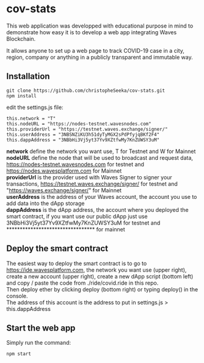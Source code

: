 # cov-stats

This web application was developped with educational purpose in mind to demonstrate how easy it is to develop a web app integrating Waves Blockchain.

It allows anyone to set up a web page to track COVID-19 case in a city, region, company or anything in a publicly transparent and immutable way.

## Installation

```
git clone https://github.com/christopheSeeka/cov-stats.git
npm install
```

edit the settings.js file:

```
this.network = "T"
this.nodeURL = "https://nodes-testnet.wavesnodes.com"
this.providerUrl = "https://testnet.waves.exchange/signer/"
this.userAddress = "3NBSNZiKU3h51dyTyMGX2sPdPfyjqBKf2F4"
this.dappAddress = "3NBbHi3Vj5yt37Yv9XZtfwMy7KnZUWSY3uM"
```

**network** define the network you want use, T for Testnet and W for Mainnet\
**nodeURL** define the node that will be used to broadcast and request data, https://nodes-testnet.wavesnodes.com for testnet and https://nodes.wavesplatform.com for Mainnet\
**providerUrl** is the provider used with Waves Signer to signer your transactions, https://testnet.waves.exchange/signer/ for testnet and "https://waves.exchange/signer/" for Mainnet\
**userAddress** is the address of your Waves account, the account you use to add data into the dApp storage\
**dappAddress** is the dApp address, the account where you deployed the smart contract, if you want use our public dApp just use 3NBbHi3Vj5yt37Yv9XZtfwMy7KnZUWSY3uM for testnet and ********************************* for mainnet

## Deploy the smart contract

The easiest way to deploy the smart contract is to go to https://ide.wavesplatform.com, the network you want use (upper right), create a new account (upper right), create a new dApp script (bottom left) and copy / paste the code from ./ride/covid.ride in this repo.\
Then deploy ether by clicking deploy (bottom right) or typing deploy() in the console.\
The address of this account is the address to put in settings.js > this.dappAddress

## Start the web app

Simply run the command:

```
npm start
```
